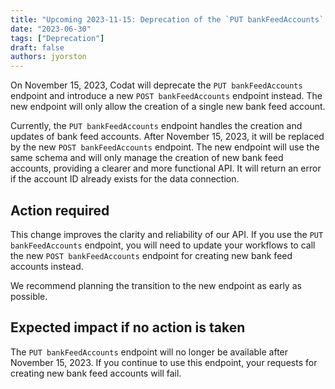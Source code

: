 ```yaml
---
title: "Upcoming 2023-11-15: Deprecation of the `PUT bankFeedAccounts` endpoint"
date: "2023-06-30"
tags: ["Deprecation"]
draft: false
authors: jyorston
---
```


On November 15, 2023, Codat will deprecate the `PUT bankFeedAccounts` endpoint and introduce a new `POST bankFeedAccounts` endpoint instead. The new endpoint will only allow the creation of a single new bank feed account. 

<!--truncate-->

Currently, the `PUT bankFeedAccounts` endpoint handles the creation and updates of bank feed accounts. After November 15, 2023, it will be replaced by the new `POST bankFeedAccounts` endpoint. The new endpoint will use the same schema and will only manage the creation of new bank feed accounts, providing a clearer and more functional API. It will return an error if the account ID already exists for the data connection.


## Action required

This change improves the clarity and reliability of our API. If you use the `PUT bankFeedAccounts` endpoint, you will need to update your workflows to call the new `POST bankFeedAccounts` endpoint for creating new bank feed accounts instead.

We recommend planning the transition to the new endpoint as early as possible.


## Expected impact if no action is taken

The `PUT bankFeedAccounts` endpoint will no longer be available after November 15, 2023. If you continue to use this endpoint, your requests for creating new bank feed accounts will fail.